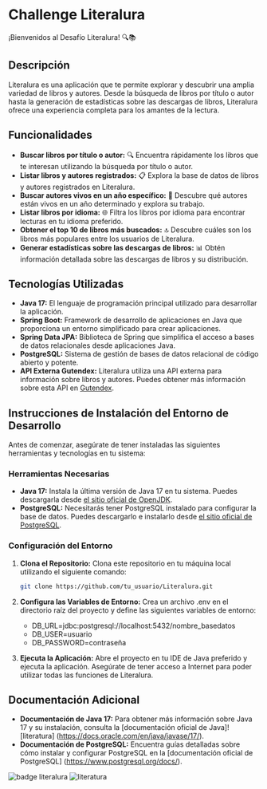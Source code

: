 # Challenge Literalura

¡Bienvenidos al Desafío Literalura! 🔍📚

## Descripción
Literalura es una aplicación que te permite explorar y descubrir una amplia variedad de libros y autores. Desde la búsqueda de libros por título o autor hasta la generación de estadísticas sobre las descargas de libros, Literalura ofrece una experiencia completa para los amantes de la lectura.

## Funcionalidades
- **Buscar libros por título o autor:** 🔍 Encuentra rápidamente los libros que te interesan utilizando la búsqueda por título o autor.
- **Listar libros y autores registrados:** 📋 Explora la base de datos de libros y autores registrados en Literalura.
- **Buscar autores vivos en un año específico:** 👥 Descubre qué autores están vivos en un año determinado y explora su trabajo.
- **Listar libros por idioma:** 🌐 Filtra los libros por idioma para encontrar lecturas en tu idioma preferido.
- **Obtener el top 10 de libros más buscados:** 🔝 Descubre cuáles son los libros más populares entre los usuarios de Literalura.
- **Generar estadísticas sobre las descargas de libros:** 📊 Obtén información detallada sobre las descargas de libros y su distribución.

## Tecnologías Utilizadas
- **Java 17:** El lenguaje de programación principal utilizado para desarrollar la aplicación.
- **Spring Boot:** Framework de desarrollo de aplicaciones en Java que proporciona un entorno simplificado para crear aplicaciones.
- **Spring Data JPA:** Biblioteca de Spring que simplifica el acceso a bases de datos relacionales desde aplicaciones Java.
- **PostgreSQL:** Sistema de gestión de bases de datos relacional de código abierto y potente.
- **API Externa Gutendex:** Literalura utiliza una API externa para información sobre libros y autores. Puedes obtener más información sobre esta API en [Gutendex](https://gutendex.com/).

## Instrucciones de Instalación del Entorno de Desarrollo
Antes de comenzar, asegúrate de tener instaladas las siguientes herramientas y tecnologías en tu sistema:

### Herramientas Necesarias
- **Java 17:** Instala la última versión de Java 17 en tu sistema. Puedes descargarla desde [el sitio oficial de OpenJDK](https://jdk.java.net/17/).
- **PostgreSQL:** Necesitarás tener PostgreSQL instalado para configurar la base de datos. Puedes descargarlo e instalarlo desde [el sitio oficial de PostgreSQL](https://www.postgresql.org/download/).

### Configuración del Entorno
1. **Clona el Repositorio:** Clona este repositorio en tu máquina local utilizando el siguiente comando:
   ```bash
   git clone https://github.com/tu_usuario/Literalura.git
2. **Configura las Variables de Entorno:** Crea un archivo .env en el directorio raíz del proyecto y define las siguientes variables de entorno:
   - DB_URL=jdbc:postgresql://localhost:5432/nombre_basedatos
   - DB_USER=usuario
   - DB_PASSWORD=contraseña
   
4. **Ejecuta la Aplicación:** Abre el proyecto en tu IDE de Java preferido y ejecuta la aplicación. Asegúrate de tener acceso a Internet para poder utilizar todas las funciones de Literalura.

## Documentación Adicional
- **Documentación de Java 17:** Para obtener más información sobre Java 17 y su instalación, consulta la [documentación oficial de Java]![literatura]
(https://docs.oracle.com/en/java/javase/17/).
- **Documentación de PostgreSQL:** Encuentra guías detalladas sobre cómo instalar y configurar PostgreSQL en la [documentación oficial de PostgreSQL]
(https://www.postgresql.org/docs/).



![badge literalura](https://github.com/lau1999/Challenge-LiterAlura/assets/135270242/0ad4582a-c0ca-487f-a6f6-3a8244be38fc)
![literatura](https://github.com/user-attachments/assets/065f8724-7aac-4515-9a79-e91e3ab6434b)
